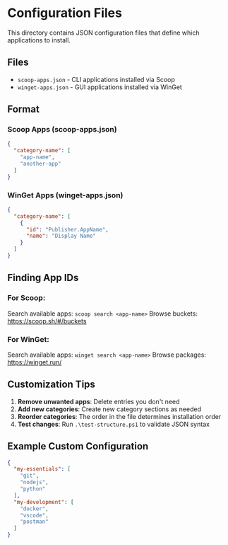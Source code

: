 # Configuration Files

This directory contains JSON configuration files that define which applications to install.

## Files

- `scoop-apps.json` - CLI applications installed via Scoop
- `winget-apps.json` - GUI applications installed via WinGet

## Format

### Scoop Apps (scoop-apps.json)
```json
{
  "category-name": [
    "app-name",
    "another-app"
  ]
}
```

### WinGet Apps (winget-apps.json)
```json
{
  "category-name": [
    {
      "id": "Publisher.AppName",
      "name": "Display Name"
    }
  ]
}
```

## Finding App IDs

### For Scoop:
Search available apps: `scoop search <app-name>`
Browse buckets: https://scoop.sh/#/buckets

### For WinGet:
Search available apps: `winget search <app-name>`
Browse packages: https://winget.run/

## Customization Tips

1. **Remove unwanted apps**: Delete entries you don't need
2. **Add new categories**: Create new category sections as needed
3. **Reorder categories**: The order in the file determines installation order
4. **Test changes**: Run `.\test-structure.ps1` to validate JSON syntax

## Example Custom Configuration

```json
{
  "my-essentials": [
    "git",
    "nodejs",
    "python"
  ],
  "my-development": [
    "docker",
    "vscode",
    "postman"
  ]
}
```